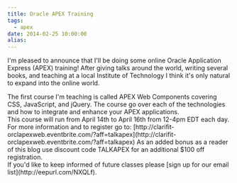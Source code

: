 ```yaml
---
title: Oracle APEX Training
tags:
  - apex
date: 2014-02-25 10:00:00
alias:
---
```


I'm pleased to announce that I'll be doing some online Oracle Application Express (APEX) training! After giving talks around the world, writing several books, and teaching at a local Institute of Technology I think it's only natural to expand into the online world.<div>
</div><div>The first course I'm teaching is called APEX Web Components covering CSS, JavaScript, and jQuery. The course go over each of the technologies and how to integrate and enhance your APEX applications.</div><div>
</div><div>This course will run from April 14th to April 16th from 12-4pm EDT each day. For more information and to register go to:&nbsp;[http://clarifit-orclapexweb.eventbrite.com/?aff=talkapex](http://clarifit-orclapexweb.eventbrite.com/?aff=talkapex) As an added bonus as a reader of this blog use discount code TALKAPEX for an additional $100 off registration.&nbsp;</div><div>
</div><div>If you'd like to keep informed of future classes please [sign up for our email list](http://eepurl.com/NXQLf).</div><div>
</div><div>
</div>
